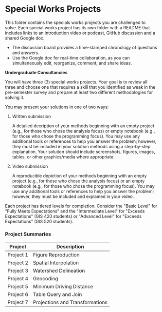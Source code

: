# Special Works Projects
This folder contains the specials works projects you are challenged to solve.
Each special works project has its own folder with a README that includes links to an introduction video or podcast, GitHub discussion and a shared Google doc.

* The discussion board provides a time-stamped chronology of questions and answers.
* Use the Google doc for real-time collaboration, as you can simultaneously edit, reorganize, comment, and share ideas.

**Undergraduate Consultancies**

You will have three (3) special works projects.
Your goal is to review all three and choose one that requires a skill that you identified as weak in the pre-semester survey and prepare at least two different methodologies for solving it.

You may present your solutions in one of two ways:

1. Written submission
    
    A detailed decription of your methods beginning with an empty project (e.g., for those who chose the analysis focus) or empty notebook (e.g., for those who chose the programming focus).
    You may use any additional tools or references to help you answer the problem; however, they must be included in your solution methods using a step-by-step explanation.
    Your solution should include screenshots, figures, images, tables, or other graphics/media where appropriate.
2. Video submission

    A reproducible depiction of your methods beginning with an empty project (e.g., for those who chose the analysis focus) or an empty notebook (e.g., for those who chose the programming focus).
    You may use any additional tools or references to help you answer the problem; however, they must be included and explained in your video.

Each project has tiered levels for completion.
Consider the "Basic Level" for "Fully Meets Expectations" and the "Intermediate Level" for "Exceeds Expectations" (GIS 420 students) or "Advanced Level" for "Exceeds Expectations" (GIS 520 students).

### Project Summaries

| Project | Description |
| ------- | ----------- |
| Project 1 | Figure Reproduction |
| Project 2 | Spatial Interpolation |
| Project 3 | Watershed Delineation |
| Project 4 | Geocoding |
| Project 5 | Minimum Driving Distance |
| Project 6 | Table Query and Join |
| Project 7 | Projections and Transformations |
